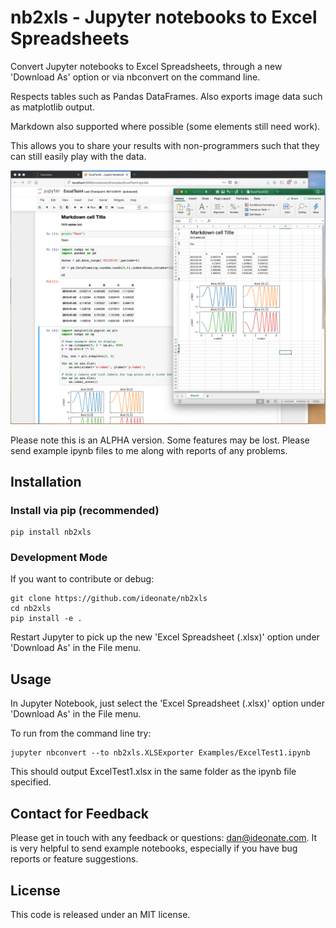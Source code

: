 # nb2xls - Jupyter notebooks to Excel Spreadsheets

Convert Jupyter notebooks to Excel Spreadsheets, through a new 'Download As' option or via nbconvert on the command 
line.

Respects tables such as Pandas DataFrames. Also exports image data such as matplotlib output.

Markdown also supported where possible (some elements still need work).

This allows you to share your results with non-programmers such that they can still easily play with the data.

![Screenshot of Jupyter Notebook exported to Excel spreadsheet](screenshots/Jupyter2Excel.png)

Please note this is an ALPHA version. Some features may be lost. Please send example ipynb files to me along with 
reports of any problems.

## Installation

### Install via pip (recommended)

```
pip install nb2xls
```

### Development Mode

If you want to contribute or debug:

```
git clone https://github.com/ideonate/nb2xls
cd nb2xls
pip install -e .
```

Restart Jupyter to pick up the new 'Excel Spreadsheet (.xlsx)' option under 'Download As' in the File menu.

## Usage

In Jupyter Notebook, just select the 'Excel Spreadsheet (.xlsx)' option under 'Download As' in the File menu.

To run from the command line try:

```
jupyter nbconvert --to nb2xls.XLSExporter Examples/ExcelTest1.ipynb
```

This should output ExcelTest1.xlsx in the same folder as the ipynb file specified.

## Contact for Feedback

Please get in touch with any feedback or questions: [dan@ideonate.com](dan@ideonate.com). It is very helpful to send 
example notebooks, especially if you have bug reports or feature suggestions.

## License

This code is released under an MIT license.